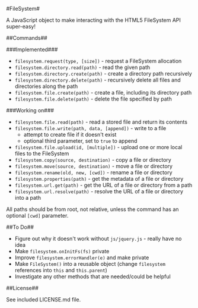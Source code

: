 #FileSystem#

A JavaScript object to make interacting with the HTML5 FileSystem API super-easy!

##Commands##

###Implemented###

* `filesystem.request(type, [size])` - request a FileSystem allocation
* `filesystem.directory.read(path)` - read the given path
* `filesystem.directory.create(path)` - create a directory path recursively
* `filesystem.directory.delete(path)` - recursively delete all files and directories along the path
* `filesystem.file.create(path)` - create a file, including its directory path
* `filesystem.file.delete(path)` - delete the file specified by path

###Working on###

* `filesystem.file.read(path)` - read a stored file and return its contents
* `filesystem.file.write(path, data, [append])` - write to a file
    * attempt to create file if it doesn't exist
    * optional third parameter, set to `true` to append
* `filesystem.file.upload(id, [multiple])` - upload one or more local files to the FileSystem
* `filesystem.copy(source, destination)` - copy a file or directory
* `filesystem.move(source, destination)` - move a file or directory
* `filesystem.rename(old, new, [cwd])` - rename a file or directory
* `filesystem.properties(path)` - get the metadata of a file or directory
* `filesystem.url.get(path)` - get the URL of a file or directory from a path
* `filesystem.url.resolve(path)` - resolve the URL of a file or directory into a path

All paths should be from root, not relative, unless the command has an optional `[cwd]` parameter.

##To Do##

* Figure out why it doesn't work without `js/jquery.js` - really have no idea
* Make `filesystem.onInitFs(fs)` private
* Improve `filesystem.errorHandler(e)` and make private
* Make `FileSystem()` into a reusable object (change `filesystem` references into `this` and `this.parent`)
* Investigate any other methods that are needed/could be helpful

##License##

See included LICENSE.md file.